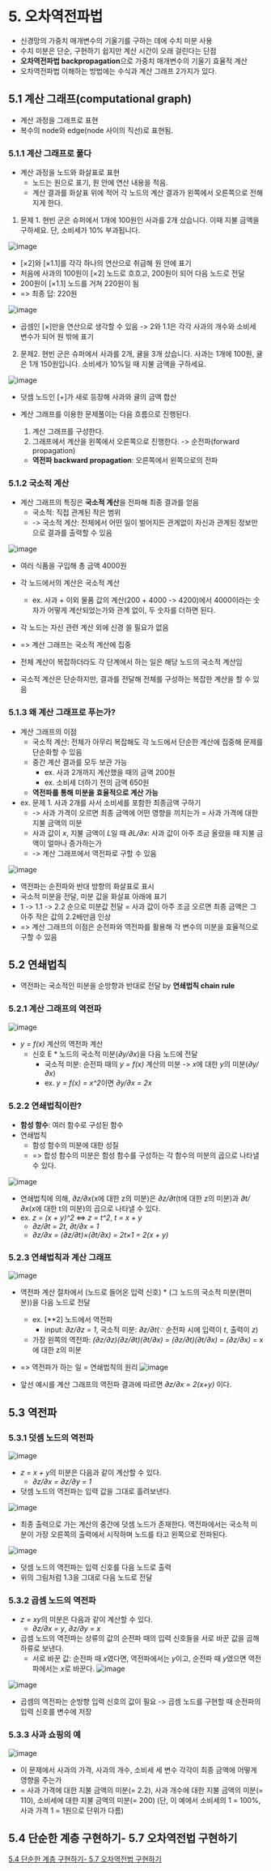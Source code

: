 # 5. 오차역전파법
- 신경망의 가중치 매개변수의 기울기를 구하는 데에 수치 미분 사용
- 수치 미분은 단순, 구현하기 쉽지만 계산 시간이 오래 걸린다는 단점
- **오차역전파법 backpropagation**으로 가중치 매개변수의 기울기 효율적 계산
- 오차역전파법 이해하는 방법에는 수식과 계산 그래프 2가지가 있다.
## 5.1 계산 그래프(computational graph)
- 계산 과정을 그래프로 표현
- 복수의 node와 edge(node 사이의 직선)로 표현됨.
### 5.1.1 계산 그래프로 풀다
- 계산 과정을 노드와 화살표로 표현
	- 노드는 원으로 표기, 원 안에 연산 내용을 적음.
	- 계산 결과를 화살표 위에 적어 각 노드의 계산 결과가 왼쪽에서 오른쪽으로 전해지게 한다.
1. 문제 1. 현빈 군은 슈퍼에서 1개에 100원인 사과를 2개 샀습니다. 이때 지불 금액을 구하세요. 단, 소비세가 10% 부과됩니다.

![image](https://user-images.githubusercontent.com/61455647/115502537-06fb2c00-a2b0-11eb-985d-1ffd1af23ebf.png)

-  [×2]와 [×1.1]를 각각 하나의 연산으로 취급해 원 안에 표기
- 처음에 사과의 100원이 [×2] 노드로 흐흐고, 200원이 되어 다음 노드로 전달
- 200원이 [×1.1] 노드를 거쳐 220원이 됨
- => 최종 답: 220원

![image](https://user-images.githubusercontent.com/61455647/115502851-8be64580-a2b0-11eb-82d7-76bc2f55b31a.png)

- 곱셈인 [×]만을 연산으로 생각할 수 있음 -> 2와 1.1은 각각 사과의 개수와 소비세 변수가 되어 원 밖에 표기

2. 문제2. 현빈 군은 슈퍼에서 사과를 2개, 귤을 3개 샀습니다. 사과는 1개에 100원, 귤은 1개 150원입니다. 소비세가 10%일 때 지불 금액을 구하세요.

![image](https://user-images.githubusercontent.com/61455647/115503526-84736c00-a2b1-11eb-8558-25b77a55afbd.png)

- 덧셈 노드인 [+]가 새로 등장해 사과와 귤의 금액 합산

- 계산 그래프를 이용한 문제풀이는 다음 흐름으로 진행된다.
	1. 계산 그래프를 구성한다.
	2. 그래프에서 계산을 왼쪽에서 오른쪽으로 진행한다. -> 순전파(forward propagation)
	- **역전파 backward propagation**: 오른쪽에서 왼쪽으로의 전파

### 5.1.2 국소적 계산
- 계산 그래프의 특징은 **국소적 계산**을 전파해 최종 결과를 얻음
	- 국소적: 직접 관계된 작은 범위
	- -> 국소적 계산: 전체에서 어떤 일이 벌어지든 관계없이 자신과 관계된 정보만으로 결과를 출력할 수 있음

![image](https://user-images.githubusercontent.com/61455647/115504559-19c33000-a2b3-11eb-956b-85d97219a8f7.png)

- 여러 식품을 구입해 총 금액 4000원
- 각 노드에서의 계산은 국소적 계산
	- ex. 사과 + 이외 물품 값의 계산(200 + 4000 -> 4200)에서 4000이라는 숫자가 어떻게 계산되었는가와 관계 없이, 두 숫자를 더하면 된다.

- 각 노드는 자신 관련 계산 외에 신경 쓸 필요가 없음
- => 계산 그래프는 국소적 계산에 집중
- 전체 계산이 복잡하더라도 각 단계에서 하는 일은 해당 노드의 국소적 계산임
- 국소적 계산은 단순하지만, 결과를 전달해 전체를 구성하는 복잡한 계산을 할 수 있음

### 5.1.3 왜 계산 그래프로 푸는가?
- 계산 그래프의 이점
	- 국소적 계산: 전체가 아무리 복잡해도 각 노드에서 단순한 계산에 집중해 문제를 단순화할 수 있음
	- 중간 계산 결과를 모두 보관 가능
		- ex. 사과 2개까지 계산했을 때의 금액 200원
		- ex. 소비세 더하기 전의 금액 650원
	- **역전파를 통해 미분을 효율적으로 계산 가능**
- ex. 문제 1. 사과 2개를 사서 소비세를 포함한 최종금액 구하기
	- -> 사과 가격이 오르면 최종 금액에 어떤 영향을 끼치는가 = 사과 가격에 대한 지불 금액의 미분
	- 사과 값이 *x*, 지불 금액이 *L*일 때 *∂L/∂x*: 사과 값이 아주 조금 올랐을 때 지불 금액이 얼마나 증가하는가
	- -> 계산 그래프에서 역전파로 구할 수 있음

![image](https://user-images.githubusercontent.com/61455647/115506066-6445ac00-a2b5-11eb-9274-0dbad2f0a2fa.png)
- 역전파는 순전파와 반대 방향의 화살표로 표시
- 국소적 미분을 전달, 미분 값을 화살표 아래에 표기
- 1 -> 1.1 -> 2.2 순으로 미분값 전달 = 사과 값이 아주 조금 오르면 최종 금액은 그 아주 작은 값의 2.2배만큼 인상
- => 계산 그래프의 이점은 순전파와 역전파를 활용해 각 변수의 미분을 효율적으로 구할 수 있음
## 5.2 연쇄법칙
- 역전파는 국소적인 미분을 순방향과 반대로 전달 by **연쇄법칙 chain rule**
### 5.2.1 계산 그래프의 역전파
![image](https://user-images.githubusercontent.com/61455647/115507825-92c48680-a2b7-11eb-98f8-936a2b44a572.png)
- *y = f(x)* 계산의 역전파 계산
	- 신호 E * 노드의 국소적 미분(*∂y/∂x*)을 다음 노드에 전달
		- 국소적 미분: 순전파 때의 *y = f(x)* 계산의 미분 -> *x*에 대한 *y*의 미분(*∂y/∂x*)
		- ex. *y = f(x) = x^2*이면 *∂y/∂x = 2x*
### 5.2.2 연쇄법칙이란?
- **함성 함수**: 여러 함수로 구성된 함수
- 연쇄법칙
	- 함성 함수의 미분에 대한 성질
	- => 합성 함수의 미분은 함성 함수를 구성하는 각 함수의 미분의 곱으로 나타낼 수 있다.

![image](https://user-images.githubusercontent.com/61455647/115509360-4d08bd80-a2b9-11eb-81f6-e87220ff8f02.png)

- 연쇄법칙에 의해, *∂z/∂x*(x에 대한 z의 미분)은 *∂z/∂t*(t에 대한 z의 미분)과 *∂t/∂x*(x에 대한 t의 미분)의 곱으로 나타낼 수 있다.
-  ex. *z = (x + y)^2* <=> *z = t^2*, *t = x + y*
	- *∂z/∂t = 2t*, *∂t/∂x = 1*
	- *∂z/∂x = (∂z/∂t)×(∂t/∂x) = 2t×1 = 2(x + y)*
### 5.2.3 연쇄법칙과 계산 그래프
![image](https://user-images.githubusercontent.com/61455647/115510075-40d13000-a2ba-11eb-8a69-81940eac6fa4.png)

- 역전파 계산 절차에서 (노드로 들어온 입력 신호) * (그 노드의 국소적 미분(편미분))을 다음 노드로 전달
	- ex. [**2] 노드에서 역전파
		- input: *∂z/∂z = 1*, 국소적 미분: *∂z/∂t*(∵ 순전파 시에 입력이 *t*, 출력이 *z*)
	- 가장 왼쪽의 역전파: *(∂z/∂z)(∂z/∂t)(∂t/∂x) = (∂z/∂t)(∂t/∂x) = (∂z/∂x)* = x에 대한 z의 미분
- => 역전파가 하는 일 = 연쇄법칙의 원리
![image](https://user-images.githubusercontent.com/61455647/115513306-e20db580-a2bd-11eb-9e32-d736a91eb4cf.png)

- 앞선 예시를 계산 그래프의 역전파 결과에 따르면 *∂z/∂x = 2(x+y)* 이다.

## 5.3 역전파
### 5.3.1 덧셈 노드의 역전파

![image](https://user-images.githubusercontent.com/61455647/115514548-2baad000-a2bf-11eb-95cc-6297e4011f53.png)

- *z = x + y*의 미분은 다음과 같이 계산할 수 있다.
	- *∂z/∂x = ∂z/∂y = 1*
- 덧셈 노드의 역전파는 입력 값을 그대로 흘려보낸다.

![image](https://user-images.githubusercontent.com/61455647/115515757-66613800-a2c0-11eb-9a8b-5890c36043b5.png)

- 최종 출력으로 가는 계산의 중간에 덧셈 노드가 존재한다. 역전파에서는 국소적 미분이 가장 오른쪽의 출력에서 시작하며 노드를 타고 왼쪽으로 전파된다.

![image](https://user-images.githubusercontent.com/61455647/115516423-0d45d400-a2c1-11eb-8661-4243387cd05f.png)

- 덧셈 노드의 역전파는 입력 신호를 다음 노드로 출력
- 위의 그림처럼 1.3을 그대로 다음 노드로 전달

### 5.3.2 곱셈 노드의 역전파
- *z = xy*의 미분은 다음과 같이 계산할 수 있다.
	- *∂z/∂x = y*, *∂z/∂y = x*
- 곱셈 노드의 역전파는 상류의 값의 순전파 때의 입력 신호들을 서로 바꾼 값을 곱해 하류로 보낸다.
	- 서로 바꾼 값: 순전파 때 *x*였다면, 역전파에서는 *y*이고, 순전파 때 *y*였으면 역전파에서는 *x*로 바꾼다.
![image](https://user-images.githubusercontent.com/61455647/115516884-87765880-a2c1-11eb-933d-da13dd1679dc.png)

![image](https://user-images.githubusercontent.com/61455647/115518017-b5a86800-a2c2-11eb-871e-48ef6b5589a1.png)

- 곱셈의 역전파는 순방향 입력 신호의 값이 필요 -> 곱셈 노드를 구현할 때 순전파의 입력 신호를 변수에 저장

### 5.3.3 사과 쇼핑의 예
![image](https://user-images.githubusercontent.com/61455647/115519247-fce32880-a2c3-11eb-80e0-8b535c5dfab0.png)

- 이 문제에서 사과의 가격, 사과의 개수, 소비세 세 변수 각각이 최종 금액에 어떻게 영향을 주는가
- = 사과 가격에 대한 지불 금액의 미분(= 2.2), 사과 개수에 대한 지불 금액의 미분(= 110), 소비세에 대한 지불 금액의 미분(= 200) (단, 이 예에서 소비세의 1 = 100%, 사과 가격 1 = 1원으로 단위가 다름)

## 5.4 단순한 계층 구현하기- 5.7 오차역전법 구현하기
[5.4 단순한 계층 구현하기- 5.7 오차역전법 구현하기](https://github.com/kyurimki/Study-DeepLearningFromScratch/blob/main/chapter05/source-5-4-SimpleLayerImplementation~5-7-BackpropagationImplementation.ipynb)
